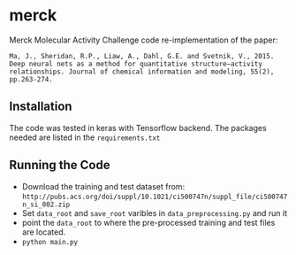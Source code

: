 # merck
Merck Molecular Activity Challenge code
re-implementation of the paper: 

`Ma, J., Sheridan, R.P., Liaw, A., Dahl, G.E. and Svetnik, V., 2015. Deep neural nets as a method for quantitative structure–activity relationships. Journal of chemical information and modeling, 55(2), pp.263-274.`

## Installation
The code was tested in keras with Tensorflow backend. 
The packages needed are listed in the `requirements.txt`

## Running the Code
* Download the training and test dataset from: `http://pubs.acs.org/doi/suppl/10.1021/ci500747n/suppl_file/ci500747n_si_002.zip`
* Set `data_root` and `save_root` varibles in `data_preprocessing.py` and run it
* point the `data_root` to where the pre-processed training and test files are located.
* `python main.py`






